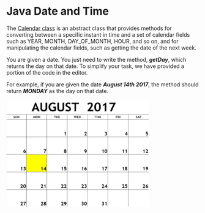 # Java Date and Time

The [Calendar class](https://docs.oracle.com/javase/7/docs/api/java/util/Calendar.html) is an abstract class that provides methods for converting between a specific instant in time and a set of calendar fields such as YEAR, MONTH, DAY_OF_MONTH, HOUR, and so on, and for manipulating the calendar fields, such as getting the date of the next week.

You are given a date. You just need to write the method, **_getDay_**, which returns the day on that date. To simplify your task, we have provided a portion of the code in the editor.

For example, if you are given the date **_August 14th 2017_**, the method should return **_MONDAY_** as the day on that date.

![calendar-image](https://github.com/rbrummer-jhb/hackerrank/blob/main/java/images/calendar-image.png)
